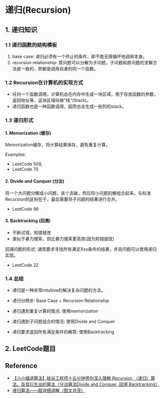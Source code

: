 # 递归(Recursion)

## 1. 递归知识
### 1.1 递归函数的结构模板
1. base case: 递归必须有一个终止的条件，即不能无限循环地调用本身。
2. recursion relationship: 原问题可以分解为子问题，子问题和原问题的求解方法是一致的，即都是调用自身的同一个函数。

### 1.2 Recursion在计算机的实现方式
* 任何一个函数调用，计算机会在内存中生成一块区域，用于存放函数的参数，返回地址等，这块区域叫做"栈"(Stack)。
* 递归函数也是一种函数调用，因而也会生成一些列的stack。

### 1.3 递归形式
#### 1. Memorization (缓存)
Memorization缓存，将计算结果保存，避免重复计算。

Examples:
* LeetCode 509, 
* LeetCode 70

#### 2. Divide and Conquer (分治)
将一个大问题分解成小问题，各个击破，然后将小问题的解组合起来。与标准Recursion的区别在于，最后需要将子问题的结果进行合并。

* LeetCode 98

#### 3. Backtracking (回溯)
* 不断试错，知错就改
* 类似于暴力搜索，但比暴力搜索更高效(因为知错就改)

回溯问题的形式: 通常要求寻找所有满足Xxx条件的结果，并且问题可以使用递归实现。

* LeetCode 22

### 1.4 总结
* 递归是一种非常intuitive的解决复杂问题的方法。
* 递归分两步: Base Case + Recursion Relationship

* 递归遇到重复计算的情况: 使用memorization
* 递归遇到子问题组合的情况: 使用Divide and Conquer
* 递归要求返回所有满足条件的解答: 使用Backtracking


## 2. LeetCode题目


## Reference
* [【小小福讲算法】硅谷工程师十五分钟带你深入理解 Recursion （递归）算法，及其衍生出的算法（分治算法Divide and Conquer, 回溯 Backtracking）](https://www.youtube.com/watch?v=AqGagBmFXgw)
* [递归算法——超详细讲解（图文并茂）](https://blog.csdn.net/weixin_46312449/article/details/106792544)